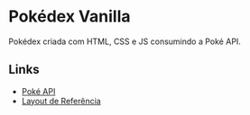 # Pokédex Vanilla

Pokédex criada com HTML, CSS e JS consumindo a Poké API.

## Links

- [Poké API](https://pokeapi.co/)
- [Layout de Referência](https://dribbble.com/shots/6540871-Pokedex-App/attachments/6540871-Pokedex-App?mode=media)
